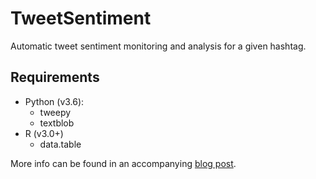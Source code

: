 # TweetSentiment
Automatic tweet sentiment monitoring and analysis for a given hashtag.

## Requirements
- Python (v3.6):
    - tweepy
    - textblob
- R (v3.0+)
    - data.table

More info can be found in an accompanying [blog post](https://mattravenhall.github.io/2018/03/08/Tweet-Sentiment-Analysis.html).
